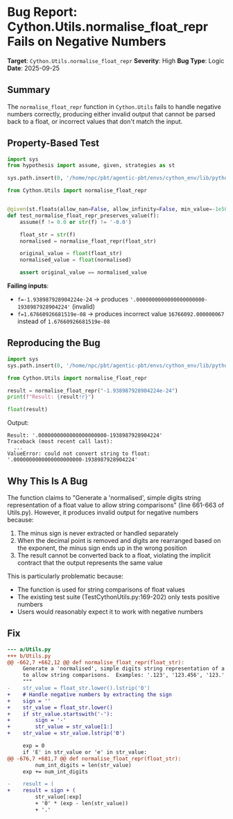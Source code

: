 # Bug Report: Cython.Utils.normalise_float_repr Fails on Negative Numbers

**Target**: `Cython.Utils.normalise_float_repr`
**Severity**: High
**Bug Type**: Logic
**Date**: 2025-09-25

## Summary

The `normalise_float_repr` function in `Cython.Utils` fails to handle negative numbers correctly, producing either invalid output that cannot be parsed back to a float, or incorrect values that don't match the input.

## Property-Based Test

```python
import sys
from hypothesis import assume, given, strategies as st

sys.path.insert(0, '/home/npc/pbt/agentic-pbt/envs/cython_env/lib/python3.13/site-packages')

from Cython.Utils import normalise_float_repr


@given(st.floats(allow_nan=False, allow_infinity=False, min_value=-1e50, max_value=1e50))
def test_normalise_float_repr_preserves_value(f):
    assume(f != 0.0 or str(f) != '-0.0')

    float_str = str(f)
    normalised = normalise_float_repr(float_str)

    original_value = float(float_str)
    normalised_value = float(normalised)

    assert original_value == normalised_value
```

**Failing inputs**:
- `f=-1.938987928904224e-24` → produces `'.0000000000000000000000-1938987928904224'` (invalid)
- `f=1.67660926681519e-08` → produces incorrect value `16766092.000000067` instead of `1.67660926681519e-08`

## Reproducing the Bug

```python
import sys
sys.path.insert(0, '/home/npc/pbt/agentic-pbt/envs/cython_env/lib/python3.13/site-packages')

from Cython.Utils import normalise_float_repr

result = normalise_float_repr("-1.938987928904224e-24")
print(f"Result: {result!r}")

float(result)
```

Output:
```
Result: '.0000000000000000000000-1938987928904224'
Traceback (most recent call last):
  ...
ValueError: could not convert string to float: '.0000000000000000000000-1938987928904224'
```

## Why This Is A Bug

The function claims to "Generate a 'normalised', simple digits string representation of a float value to allow string comparisons" (line 661-663 of Utils.py). However, it produces invalid output for negative numbers because:

1. The minus sign is never extracted or handled separately
2. When the decimal point is removed and digits are rearranged based on the exponent, the minus sign ends up in the wrong position
3. The result cannot be converted back to a float, violating the implicit contract that the output represents the same value

This is particularly problematic because:
- The function is used for string comparisons of float values
- The existing test suite (TestCythonUtils.py:169-202) only tests positive numbers
- Users would reasonably expect it to work with negative numbers

## Fix

```diff
--- a/Utils.py
+++ b/Utils.py
@@ -662,7 +662,12 @@ def normalise_float_repr(float_str):
     Generate a 'normalised', simple digits string representation of a float value
     to allow string comparisons.  Examples: '.123', '123.456', '123.'
     """
-    str_value = float_str.lower().lstrip('0')
+    # Handle negative numbers by extracting the sign
+    sign = ''
+    str_value = float_str.lower()
+    if str_value.startswith('-'):
+        sign = '-'
+        str_value = str_value[1:]
+    str_value = str_value.lstrip('0')

     exp = 0
     if 'E' in str_value or 'e' in str_value:
@@ -676,7 +681,7 @@ def normalise_float_repr(float_str):
         num_int_digits = len(str_value)
     exp += num_int_digits

-    result = (
+    result = sign + (
         str_value[:exp]
         + '0' * (exp - len(str_value))
         + '.'